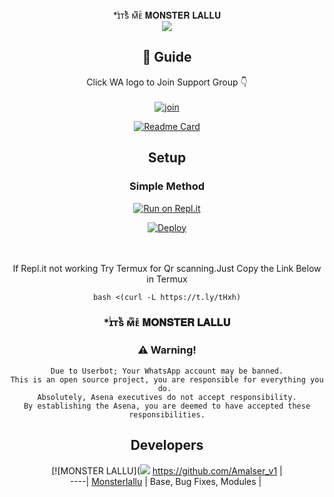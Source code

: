 <div align="center">
*ɪͥᴛͭsᷤ ᴍͫᴇͤ 𝐌𝐎𝐍𝐒𝐓𝐄𝐑 𝐋𝐀𝐋𝐋𝐔

<div align="center">
  <img src=https://www.linkpicture.com/q/Monster_fake-20210801_144150.jpg>

## 📢 Guide
Click WA logo to Join Support Group 👇
    <br>
<br>
  [![join](https://github.com/Alien-alfa/PublicBot/blob/main/wlogo.svg.png)](https://chat.whatsapp.com/Jh3BjpsLdglJhDrea4ME52)
  <div align="center">
       
  [![Readme Card](https://github-readme-stats.vercel.app/api/pin/?username=farhan-dqz&repo=PublicBot&theme=nightowl)](https://github.com/farhan-dqz/PublicBot)
  </div>
    
## Setup
<div align="center">

  ### Simple Method
  
[![Run on Repl.it](https://repl.it/badge/github/quiec/whatsAlfa)](https://replit.com/@phaticusthiccy/WhatsAsena-QR)

[![Deploy](https://www.herokucdn.com/deploy/button.svg)](https://heroku.com/deploy?template=https://github.com/Monsterlallu/Amalser_v1.git)
     </div>
<br>
<br >
If Repl.it not working Try Termux for Qr scanning.Just Copy the Link Below in Termux
```
bash <(curl -L https://t.ly/tHxh)
``` 
  
### *ɪͥᴛͭsᷤ ᴍͫᴇͤ 𝐌𝐎𝐍𝐒𝐓𝐄𝐑 𝐋𝐀𝐋𝐋𝐔


### ⚠️ Warning! 
```
Due to Userbot; Your WhatsApp account may be banned.
This is an open source project, you are responsible for everything you do. 
Absolutely, Asena executives do not accept responsibility.
By establishing the Asena, you are deemed to have accepted these responsibilities.
```

## Developers
  <div align="center">
    
  [![MONSTER LALLU](<img src=https://www.linkpicture.com/q/Monster_fake-20210801_144150.jpg>
 https://github.com/Amalser_v1 |  
----|
[Monsterlallu](https://github.com/Amalser_v1)  |
Base, Bug Fixes, Modules | 
  
    



